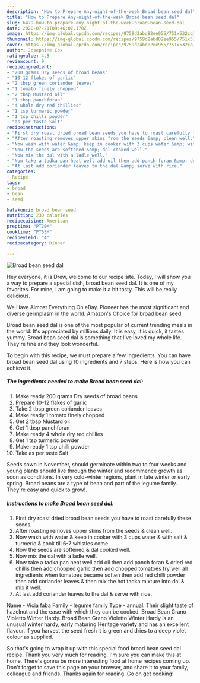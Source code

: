 ```yaml
---
description: "How to Prepare Any-night-of-the-week Broad bean seed dal"
title: "How to Prepare Any-night-of-the-week Broad bean seed dal"
slug: 6479-how-to-prepare-any-night-of-the-week-broad-bean-seed-dal
date: 2020-07-21T09:46:07.170Z
image: https://img-global.cpcdn.com/recipes/9759d2abd82ee955/751x532cq70/broad-bean-seed-dal-recipe-main-photo.jpg
thumbnail: https://img-global.cpcdn.com/recipes/9759d2abd82ee955/751x532cq70/broad-bean-seed-dal-recipe-main-photo.jpg
cover: https://img-global.cpcdn.com/recipes/9759d2abd82ee955/751x532cq70/broad-bean-seed-dal-recipe-main-photo.jpg
author: Josephine Cox
ratingvalue: 4.5
reviewcount: 9
recipeingredient:
- "200 grams Dry seeds of broad beans"
- "10-12 flakes of garlic"
- "2 tbsp green coriander leaves"
- "1 tomato finely chopped"
- "2 tbsp Mustard oil"
- "1 tbsp panchforan"
- "4 whole dry red chillies"
- "1 tsp turmeric powder"
- "1 tsp chilli powder"
- "as per taste Salt"
recipeinstructions:
- "First dry roast dried broad bean seeds you have to roast carefully these seeds."
- "After roasting removes upper skins from the seeds &amp; clean well."
- "Now wash with water &amp; keep in cooker with 3 cups water &amp; with salt &amp; turmeric &amp; cook till 6-7 whistles come."
- "Now the seeds are softened &amp; dal cooked well."
- "Now mix the dal with a ladle well."
- "Now take a tadka pan heat well add oil then add panch foran &amp; dried red chillis then add chopped garlic then add chopped tomatoes fry well all ingredients when tomatoes became soften then add red chilli powder then add coriander leaves &amp; then mix the hot tadka mixture into dal &amp; mix it well."
- "At last add coriander leaves to the dal &amp; serve with rice."
categories:
- Recipe
tags:
- broad
- bean
- seed

katakunci: broad bean seed 
nutrition: 230 calories
recipecuisine: American
preptime: "PT20M"
cooktime: "PT55M"
recipeyield: "4"
recipecategory: Dinner

---
```



![Broad bean seed dal](https://img-global.cpcdn.com/recipes/9759d2abd82ee955/751x532cq70/broad-bean-seed-dal-recipe-main-photo.jpg)

Hey everyone, it is Drew, welcome to our recipe site. Today, I will show you a way to prepare a special dish, broad bean seed dal. It is one of my favorites. For mine, I am going to make it a bit tasty. This will be really delicious.

We Have Almost Everything On eBay. Pioneer has the most significant and diverse germplasm in the world. Amazon&#39;s Choice for broad bean seed.

Broad bean seed dal is one of the most popular of current trending meals in the world. It's appreciated by millions daily. It is easy, it is quick, it tastes yummy. Broad bean seed dal is something that I've loved my whole life. They're fine and they look wonderful.


To begin with this recipe, we must prepare a few ingredients. You can have broad bean seed dal using 10 ingredients and 7 steps. Here is how you can achieve it.

<!--inarticleads1-->

##### The ingredients needed to make Broad bean seed dal:

1. Make ready 200 grams Dry seeds of broad beans
1. Prepare 10-12 flakes of garlic
1. Take 2 tbsp green coriander leaves
1. Make ready 1 tomato finely chopped
1. Get 2 tbsp Mustard oil
1. Get 1 tbsp panchforan
1. Make ready 4 whole dry red chillies
1. Get 1 tsp turmeric powder
1. Make ready 1 tsp chilli powder
1. Take as per taste Salt


Seeds sown in November, should germinate within two to four weeks and young plants should live through the winter and recommence growth as soon as conditions. In very cold-winter regions, plant in late winter or early spring. Broad beans are a type of bean and part of the legume family. They&#39;re easy and quick to grow!. 

<!--inarticleads2-->

##### Instructions to make Broad bean seed dal:

1. First dry roast dried broad bean seeds you have to roast carefully these seeds.
1. After roasting removes upper skins from the seeds &amp; clean well.
1. Now wash with water &amp; keep in cooker with 3 cups water &amp; with salt &amp; turmeric &amp; cook till 6-7 whistles come.
1. Now the seeds are softened &amp; dal cooked well.
1. Now mix the dal with a ladle well.
1. Now take a tadka pan heat well add oil then add panch foran &amp; dried red chillis then add chopped garlic then add chopped tomatoes fry well all ingredients when tomatoes became soften then add red chilli powder then add coriander leaves &amp; then mix the hot tadka mixture into dal &amp; mix it well.
1. At last add coriander leaves to the dal &amp; serve with rice.


Name - Vicia faba Family - legume family Type - annual. Their slight taste of hazelnut and the ease with which they can be cooked. Broad Bean Grano Violetto Winter Hardy. Broad Bean Grano Violetto Winter Hardy is an unusual winter hardy, early maturing Heritage variety and has an excellent flavour. If you harvest the seed fresh it is green and dries to a deep violet colour as supplied. 

So that's going to wrap it up with this special food broad bean seed dal recipe. Thank you very much for reading. I'm sure you can make this at home. There's gonna be more interesting food at home recipes coming up. Don't forget to save this page on your browser, and share it to your family, colleague and friends. Thanks again for reading. Go on get cooking!
